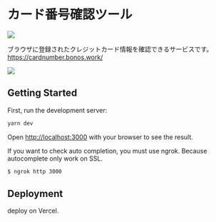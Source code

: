 # カード番号確認ツール

[![](https://vercelbadge.vercel.app/api/ryoheitomiyama/pj-cardnumber-autocomplete?style=flat-square)](https://vercel.com/ryoheitomiyama/pj-cardnumber-autocomplete)

ブラウザに登録されたクレジットカード情報を確認できるサービスです。
https://cardnumber.bonos.work/

![](https://user-images.githubusercontent.com/10805686/199738126-f1f53b78-20c8-44d2-8086-3607b50866ce.png)


## Getting Started

First, run the development server:

```bash
yarn dev
```

Open [http://localhost:3000](http://localhost:3000) with your browser to see the result.

If you want to check auto completion, you must use ngrok.
Because autocomplete only work on SSL.

```bash
$ ngrok http 3000
```


## Deployment

deploy on Vercel.